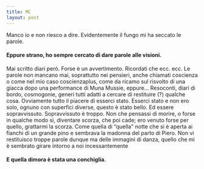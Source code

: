```yaml
---
title: MC
layout: post
---
```

Manco io e non riesco a dire. 
Evidentemente il fungo mi ha seccato le parole. 
#### Eppure strano, ho sempre  cercato di dare parole alle visioni. 
Mai scritto diari però. Forse è un avvertimento. Ricordati che ecc. ecc. Le parole non mancano mai, soprattutto nei pensieri, anche chiamati coscienza o come nel mio caso  coscienzaplus, come da ricamo sul risvolto di una giacca dopo una performance di Muna Mussie,  eppure… 
Resoconti, diari di bordo, cosmogonie, generi tutti adatti a cercare di restituire (?) qualche cosa.  Ovviamente tutto il piacere di esserci stato. Esserci stato e non ero solo, ognuno con superfici diverse,  questo è stato bello. Ed essere sopravvissuto. Sopravvissuto è troppo. Non che pensassi di morire, o  forse in qualche modo si, diventare scorza, che poi cade; ero venuto forse per quello, grattarmi la scorza.  Come quella di “quella" notte che si è aperta ai fianchi di un grande pino e sembrava la madonna del  parto di Piero. 
Non vi restituisco troppe parole dunque ma delle immagini di danza, quello che mi è sembrato girare  intorno a noi incessantemente 
#### E quella dimora è stata una conchiglia. 
